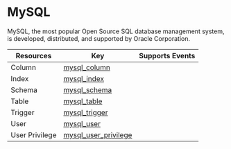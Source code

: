 MySQL
=====
MySQL, the most popular Open Source SQL database management system, is developed, distributed, and supported by Oracle Corporation.

| **Resources**  | **Key**                                             | **Supports Events** |
| -------------- | --------------------------------------------------- | ------------------- |
| Column         | [mysql\_column](mysql\_column.md)                   |                     |
| Index          | [mysql\_index](mysql\_index.md)                     |                     |
| Schema         | [mysql\_schema](mysql\_schema.md)                   |                     |
| Table          | [mysql\_table](mysql\_table.md)                     |                     |
| Trigger        | [mysql\_trigger](mysql\_trigger.md)                 |                     |
| User           | [mysql\_user](mysql\_user.md)                       |                     |
| User Privilege | [mysql\_user\_privilege](mysql\_user\_privilege.md) |                     |
